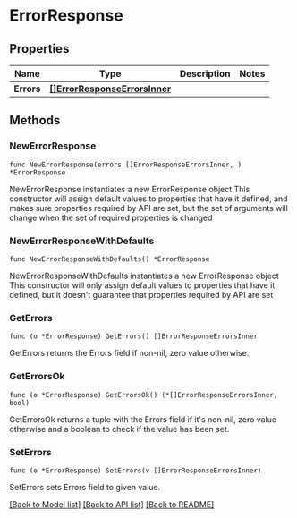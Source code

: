 # ErrorResponse

## Properties

Name | Type | Description | Notes
------------ | ------------- | ------------- | -------------
**Errors** | [**[]ErrorResponseErrorsInner**](ErrorResponseErrorsInner.md) |  | 

## Methods

### NewErrorResponse

`func NewErrorResponse(errors []ErrorResponseErrorsInner, ) *ErrorResponse`

NewErrorResponse instantiates a new ErrorResponse object
This constructor will assign default values to properties that have it defined,
and makes sure properties required by API are set, but the set of arguments
will change when the set of required properties is changed

### NewErrorResponseWithDefaults

`func NewErrorResponseWithDefaults() *ErrorResponse`

NewErrorResponseWithDefaults instantiates a new ErrorResponse object
This constructor will only assign default values to properties that have it defined,
but it doesn't guarantee that properties required by API are set

### GetErrors

`func (o *ErrorResponse) GetErrors() []ErrorResponseErrorsInner`

GetErrors returns the Errors field if non-nil, zero value otherwise.

### GetErrorsOk

`func (o *ErrorResponse) GetErrorsOk() (*[]ErrorResponseErrorsInner, bool)`

GetErrorsOk returns a tuple with the Errors field if it's non-nil, zero value otherwise
and a boolean to check if the value has been set.

### SetErrors

`func (o *ErrorResponse) SetErrors(v []ErrorResponseErrorsInner)`

SetErrors sets Errors field to given value.



[[Back to Model list]](../README.md#documentation-for-models) [[Back to API list]](../README.md#documentation-for-api-endpoints) [[Back to README]](../README.md)


